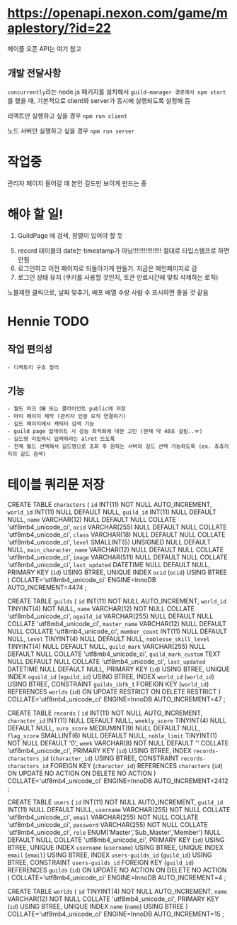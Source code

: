 # https://openapi.nexon.com/game/maplestory/?id=22

메이플 오픈 API는 여기 참고


## 개발 전달사항
`concurrently`라는 node.js 패키지를 설치해서 `guild-manager 경로에서 npm start`를 했을 때, 기본적으로 client와 server가 동시에 실행되도록 설정해 둠
   
리액트만 실행하고 싶을 경우 `npm run client`

노드 서버만 실행하고 싶을 경우 `npm run server`

# 작업중
관리자 페이지 들어갈 때 본인 길드만 보이게 만드는 중

# 해야 할 일!
1. GuildPage 에 검색, 정렬이 있어야 할 듯
<!-- 2. Adminpage : DB에서 길드 코드와 n주차 조회해서 데이터 불러오기 -->
<!-- 3. API 호출을 최소화 해야 할 것 같음 (길드 고유키와 길드 정보를 조회하고 있는데 2회 호출하는 것으로 찍힘) -->
<!-- 4. 회원가입 이름, 이메일 중복 시 무언가 출력되게 만들기 -->
5. record 테이블의 date는 timestamp가 아님!!!!!!!!!!!!!!!! 절대로 타입스탬프로 하면 안됨
6. 로그인하고 이전 페이지로 되돌아가게 만들기. 지금은 메인페이지로 감
7. 로그인 상태 유지 (쿠키를 사용할 것인지, 토큰 만료시간에 맞춰 삭제하는 로직)
<!-- 8. OCR 원본 이미지 삭제하는 방법 생각하기 -->
<!-- 9. OCR 데이터 저장하는 로직 다시 짜기 -->

노블제한 클릭으로, 날짜 맞추기, 배포 
배열 수랑 사람 수 표시하면 좋을 것 같음
# Hennie TODO

## 작업 편의성
    - 디렉토리 구조 정리

## 기능
    - 월드 마크 DB 또는 클라이언트 public에 저장
    - 마이 페이지 제작 (관리자 인증 로직 연결하기)
    - 길드 페이지에서 캐릭터 검색 기능
    - guild page 업데이트 시 성능 최적화에 대한 고민 (현재 약 40초 걸림..ㅠ)
    - 길드명 미입력시 입력하라는 alret 뜨도록
    - 전체 월드 선택해서 길드명으로 조회 후 원하는 서버의 길드 선택 가능하도록 (ex. 츄츄지지의 길드 검색)


# 테이블 쿼리문 저장
CREATE TABLE `characters` (
	`id` INT(11) NOT NULL AUTO_INCREMENT,
	`world_id` INT(11) NULL DEFAULT NULL,
	`guild_id` INT(11) NULL DEFAULT NULL,
	`name` VARCHAR(12) NULL DEFAULT NULL COLLATE 'utf8mb4_unicode_ci',
	`ocid` VARCHAR(255) NULL DEFAULT NULL COLLATE 'utf8mb4_unicode_ci',
	`class` VARCHAR(18) NULL DEFAULT NULL COLLATE 'utf8mb4_unicode_ci',
	`level` SMALLINT(5) UNSIGNED NULL DEFAULT NULL,
	`main_character_name` VARCHAR(12) NULL DEFAULT NULL COLLATE 'utf8mb4_unicode_ci',
	`image` VARCHAR(511) NULL DEFAULT NULL COLLATE 'utf8mb4_unicode_ci',
	`last_updated` DATETIME NULL DEFAULT NULL,
	PRIMARY KEY (`id`) USING BTREE,
	UNIQUE INDEX `ocid` (`ocid`) USING BTREE
)
COLLATE='utf8mb4_unicode_ci'
ENGINE=InnoDB
AUTO_INCREMENT=4474
;

CREATE TABLE `guilds` (
	`id` INT(11) NOT NULL AUTO_INCREMENT,
	`world_id` TINYINT(4) NOT NULL,
	`name` VARCHAR(12) NOT NULL COLLATE 'utf8mb4_unicode_ci',
	`oguild_id` VARCHAR(255) NULL DEFAULT NULL COLLATE 'utf8mb4_unicode_ci',
	`master_name` VARCHAR(12) NULL DEFAULT NULL COLLATE 'utf8mb4_unicode_ci',
	`member_count` INT(11) NULL DEFAULT NULL,
	`level` TINYINT(4) NULL DEFAULT NULL,
	`noblesse_skill_level` TINYINT(4) NULL DEFAULT NULL,
	`guild_mark` VARCHAR(255) NULL DEFAULT NULL COLLATE 'utf8mb4_unicode_ci',
	`guild_mark_custom` TEXT NULL DEFAULT NULL COLLATE 'utf8mb4_unicode_ci',
	`last_updated` DATETIME NULL DEFAULT NULL,
	PRIMARY KEY (`id`) USING BTREE,
	UNIQUE INDEX `oguild_id` (`oguild_id`) USING BTREE,
	INDEX `world_id` (`world_id`) USING BTREE,
	CONSTRAINT `guilds_ibfk_1` FOREIGN KEY (`world_id`) REFERENCES `worlds` (`id`) ON UPDATE RESTRICT ON DELETE RESTRICT
)
COLLATE='utf8mb4_unicode_ci'
ENGINE=InnoDB
AUTO_INCREMENT=47
;

CREATE TABLE `records` (
	`id` INT(11) NOT NULL AUTO_INCREMENT,
	`character_id` INT(11) NULL DEFAULT NULL,
	`weekly_score` TINYINT(4) NULL DEFAULT NULL,
	`suro_score` MEDIUMINT(9) NULL DEFAULT NULL,
	`flag_score` SMALLINT(6) NULL DEFAULT NULL,
	`noble_limit` TINYINT(1) NOT NULL DEFAULT '0',
	`week` VARCHAR(8) NOT NULL DEFAULT '' COLLATE 'utf8mb4_unicode_ci',
	PRIMARY KEY (`id`) USING BTREE,
	INDEX `records-characters_id` (`character_id`) USING BTREE,
	CONSTRAINT `records-characters_id` FOREIGN KEY (`character_id`) REFERENCES `characters` (`id`) ON UPDATE NO ACTION ON DELETE NO ACTION
)
COLLATE='utf8mb4_unicode_ci'
ENGINE=InnoDB
AUTO_INCREMENT=2412
;

CREATE TABLE `users` (
	`id` INT(11) NOT NULL AUTO_INCREMENT,
	`guild_id` INT(11) NULL DEFAULT NULL,
	`username` VARCHAR(255) NOT NULL COLLATE 'utf8mb4_unicode_ci',
	`email` VARCHAR(255) NOT NULL COLLATE 'utf8mb4_unicode_ci',
	`password` VARCHAR(255) NOT NULL COLLATE 'utf8mb4_unicode_ci',
	`role` ENUM('Master','Sub_Master','Member') NULL DEFAULT NULL COLLATE 'utf8mb4_unicode_ci',
	PRIMARY KEY (`id`) USING BTREE,
	UNIQUE INDEX `username` (`username`) USING BTREE,
	UNIQUE INDEX `email` (`email`) USING BTREE,
	INDEX `users-guilds_id` (`guild_id`) USING BTREE,
	CONSTRAINT `users-guilds_id` FOREIGN KEY (`guild_id`) REFERENCES `guilds` (`id`) ON UPDATE NO ACTION ON DELETE NO ACTION
)
COLLATE='utf8mb4_unicode_ci'
ENGINE=InnoDB
AUTO_INCREMENT=4
;

CREATE TABLE `worlds` (
	`id` TINYINT(4) NOT NULL AUTO_INCREMENT,
	`name` VARCHAR(12) NOT NULL COLLATE 'utf8mb4_unicode_ci',
	PRIMARY KEY (`id`) USING BTREE,
	UNIQUE INDEX `name` (`name`) USING BTREE
)
COLLATE='utf8mb4_unicode_ci'
ENGINE=InnoDB
AUTO_INCREMENT=15
;
